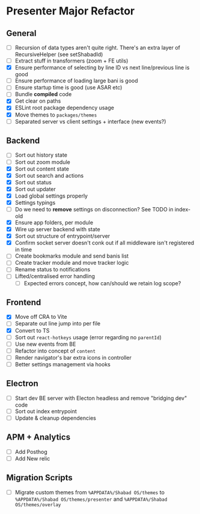 # Presenter Major Refactor

## General

- [ ] Recursion of data types aren't quite right. There's an extra layer of RecursiveHelper (see setShabadId)
- [ ] Extract stuff in transformers (zoom + FE utils)
- [x] Ensure performance of selecting by line ID vs next line/previous line is good
- [ ] Ensure performance of loading large bani is good
- [ ] Ensure startup time is good (use ASAR etc)
- [ ] Bundle **compiled** code
- [x] Get clear on paths
- [x] ESLint root package dependency usage
- [x] Move themes to `packages/themes`
- [ ] Separated server vs client settings + interface (new events?)

## Backend

- [ ] Sort out history state
- [ ] Sort out zoom module
- [x] Sort out content state
- [x] Sort out search and actions
- [x] Sort out status
- [x] Sort out updater
- [x] Load global settings properly
- [x] Settings typings
- [ ] Do we need to **remove** settings on disconnection? See TODO in index-old
- [x] Ensure app folders, per module
- [x] Wire up server backend with state
- [x] Sort out structure of entrypoint/server
- [x] Confirm socket server doesn't conk out if all middleware isn't registered in time
- [ ] Create bookmarks module and send banis list
- [ ] Create tracker module and move tracker logic
- [ ] Rename status to notifications
- [ ] Lifted/centralised error handling
  - [ ] Expected errors concept, how can/should we retain log scope?

## Frontend

- [x] Move off CRA to Vite
- [ ] Separate out line jump into per file
- [x] Convert to TS
- [ ] Sort out `react-hotkeys` usage (error regarding no `parentId`)
- [ ] Use new events from BE
- [ ] Refactor into concept of `content`
- [ ] Render navigator's bar extra icons in controller
- [ ] Better settings management via hooks

## Electron

- [ ] Start dev BE server with Electon headless and remove "bridging dev" code
- [ ] Sort out index entrypoint
- [ ] Update & cleanup dependencies

## APM + Analytics

- [ ] Add Posthog
- [ ] Add New relic

## Migration Scripts

- [ ] Migrate custom themes from `%APPDATA%/Shabad OS/themes` to `%APPDATA%/Shabad OS/themes/presenter` and `%APPDATA%/Shabad OS/themes/overlay`
